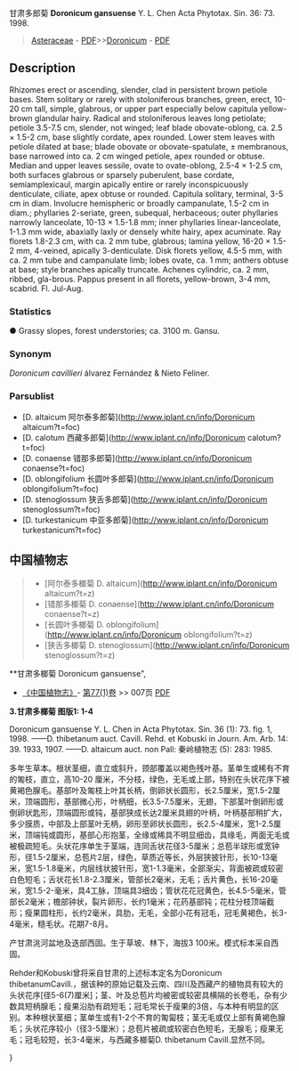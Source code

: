 甘肃多郎菊 **Doronicum gansuense** Y. L. Chen Acta Phytotax. Sin. 36: 73. 1998.

> [Asteraceae](http://www.iplant.cn/info/Asteraceae?t=foc) - [PDF](http://www.iplant.cn/foc/pdf/Asteraceae.pdf)>>[Doronicum](http://www.iplant.cn/info/Doronicum?t=foc) - [PDF](http://www.iplant.cn/foc/pdf/Doronicum.pdf)

## Description

Rhizomes erect or ascending, slender, clad in persistent brown petiole bases. Stem solitary or rarely with stoloniferous branches, green, erect, 10-20 cm tall, simple, glabrous, or upper part especially below capitula yellow-brown glandular hairy. Radical and stoloniferous leaves long petiolate; petiole 3.5-7.5 cm, slender, not winged; leaf blade obovate-oblong, ca. 2.5 × 1.5-2 cm, base slightly cordate, apex rounded. Lower stem leaves with petiole dilated at base; blade obovate or obovate-spatulate, ± membranous, base narrowed into ca. 2 cm winged petiole, apex rounded or obtuse. Median and upper leaves sessile, ovate to ovate-oblong, 2.5-4 × 1-2.5 cm, both surfaces glabrous or sparsely puberulent, base cordate, semiamplexicaul, margin apically entire or rarely inconspicuously denticulate, ciliate, apex obtuse or rounded. Capitula solitary, terminal, 3-5 cm in diam. Involucre hemispheric or broadly campanulate, 1.5-2 cm in diam.; phyllaries 2-seriate, green, subequal, herbaceous; outer phyllaries narrowly lanceolate, 10-13 × 1.5-1.8 mm; inner phyllaries linear-lanceolate, 1-1.3 mm wide, abaxially laxly or densely white hairy, apex acuminate. Ray florets 1.8-2.3 cm, with ca. 2 mm tube, glabrous; lamina yellow, 16-20 × 1.5-2 mm, 4-veined, apically 3-denticulate. Disk florets yellow, 4.5-5 mm, with ca. 2 mm tube and campanulate limb; lobes ovate, ca. 1 mm; anthers obtuse at base; style branches apically truncate. Achenes cylindric, ca. 2 mm, ribbed, gla-brous. Pappus present in all florets, yellow-brown, 3-4 mm, scabrid. Fl. Jul-Aug.

### Statistics
● Grassy slopes, forest understories; ca. 3100 m. Gansu.

### Synonym
*Doronicum cavillieri* álvarez Fernández & Nieto Feliner.

### Parsublist

* [D.  altaicum  阿尔泰多郎菊](http://www.iplant.cn/info/Doronicum altaicum?t=foc)
* [D.  calotum  西藏多郎菊](http://www.iplant.cn/info/Doronicum calotum?t=foc)
* [D.  conaense  错那多郎菊](http://www.iplant.cn/info/Doronicum conaense?t=foc)
* [D.  oblongifolium  长圆叶多郎菊](http://www.iplant.cn/info/Doronicum oblongifolium?t=foc)
* [D.  stenoglossum  狭舌多郎菊](http://www.iplant.cn/info/Doronicum stenoglossum?t=foc)
* [D.  turkestanicum  中亚多郎菊](http://www.iplant.cn/info/Doronicum turkestanicum?t=foc)

## 中国植物志

> * [阿尔泰多榔菊  D.  altaicum](http://www.iplant.cn/info/Doronicum altaicum?t=z)
> * [错那多榔菊  D.  conaense](http://www.iplant.cn/info/Doronicum conaense?t=z)
> * [长圆叶多榔菊  D.  oblongifolium](http://www.iplant.cn/info/Doronicum oblongifolium?t=z)
> * [狭舌多榔菊  D.  stenoglossum](http://www.iplant.cn/info/Doronicum stenoglossum?t=z)

**甘肃多榔菊 Doronicum gansuense",

* [《中国植物志》](http://www.iplant.cn/frps)- [第77(1)卷](http://www.iplant.cn/frps/vol/77(1)) >> 007页 [PDF](http://www.iplant.cn/frps/pdf/77(1)/007.PDF)

**3.甘肃多榔菊 图版1: 1-4**

Doronicum gansuense Y. L. Chen in Acta Phytotax. Sin. 36 (1): 73. fig. 1, 1998. ——D. thibetanum auct. Cavill. Rehd. et Kobuski in Journ. Am. Arb. 14: 39. 1933, 1907. ——D. altaicum auct. non Pall: 秦岭植物志 (5): 283: 1985.

多年生草本。根状茎细，直立或斜升，颈部覆盖以褐色残叶基。茎单生或稀有不育的匍枝，直立，高10-20 厘米，不分枝，绿色，无毛或上部，特别在头状花序下被黄褐色腺毛。基部叶及匍枝上叶其长柄，倒卵状长圆形，长2.5厘米，宽1.5-2厘米，顶端圆形，基部微心形，叶柄细，长3.5-7.5厘米，无翅，下部茎叶倒卵形或倒卵状匙形，顶端圆形或钝，基部狭成长达2厘米具翅的叶柄，叶柄基部稍扩大，多少膜质，中部及上部茎叶无柄，卵形至卵状长圆形，长2.5-4厘米，宽1-2.5厘米，顶端钝或圆形，基部心形抱茎，全缘或稀具不明显细齿，具缘毛，两面无毛或被极疏短毛。头状花序单生于茎端，连同舌状花径3-5厘米；总苞半球形或宽钟形，径1.5-2厘米，总苞片2层，绿色，草质近等长，外层狭披针形，长10-13毫米，宽1.5-1.8毫米，内层线状披针形，宽1-1.3毫米，全部渐尖，背面被疏或较密白色短毛；舌状花长1.8-2.3厘米，管部长2毫米，无毛；舌片黄色，长16-20毫米，宽1.5-2-毫米，具4工脉，顶端具3细齿；管状花花冠黄色，长4.5-5毫米，管部长2毫米；檐部钟状，裂片卵形，长约1毫米；花药基部钝；花柱分枝顶端截形；瘦果圆柱形，长约2毫米，具肋，无毛，全部小花有冠毛，冠毛黄褐色，长3-4毫米，糙毛状。花期7-8月。

产甘肃洮河盆地及迭部西固。生于草坡、林下，海拔3 100米。模式标本采自西固。

Rehder和Kobuski曾将采自甘肃的上述标本定名为Doronicum thibetanumCavill.，据该种的原始记载及云南、四川及西藏产的植物具有较大的头状花序[径5-6(7)厘米]；茎、叶及总苞片均被密或较密具横隔的长卷毛，杂有少数具短柄腺毛；瘦果沿肋有疏短毛；冠毛常长于瘦果的3倍，与本种有明显的区别。本种根状茎细；茎单生或有1-2个不育的匍匐枝；茎无毛或仅上部有黄褐色腺毛；头状花序较小（径3-5厘米）；总苞片被疏或较密白色短毛，无腺毛；瘦果无毛；冠毛较短，长3-4毫米，与西藏多榔菊D. thibetanum Cavill.显然不同。

}